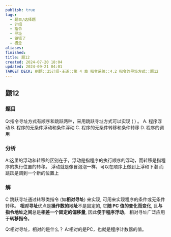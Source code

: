 ```yaml
---
publish: true
tags:
  - 题目/选择题
  - 计组
  - 指令
  - 寻址
  - 做错了
  - 概念
aliases: 
finished: 
title: 题12
created: 2024-07-20 18:04
updated: 2024-09-21 04:01
TARGET DECK: 刷题::25计组-王道::第 4 章 指令系统::4.2 指令的寻址方式::题12
---
```

## 题12
### 题目
Q:指令寻址方式有顺序和跳跃两种，采用跳跃寻址方式可以实现 ( ) 。
A. 程序浮动
B. 程序的无条件浮动和条件浮动
C. 程序的无条件转移和条件转移
D. 程序的调用
### 分析
A:这里的浮动和转移的区别在于，浮动是指程序的执行顺序的浮动，而转移是指程序的执行位置的转移。
浮动就是像冒泡泡一样，可以在顺序上做到上浮和下潜
而跳跃是调到一个新的位置上
### 解
C
跳跃寻址通过转移类指令 (如**相对寻址**) 来实现, 可用来实现程序的条件或无条件转移。
**相对寻址**优点是**操作数的地址**不是固定的, 它**随 PC 值的变化而变化**, 且**与指令地址之间**总是**相差一个固定的偏移量**, 因此**便于程序浮动**。
相对寻址广泛应用于**转移指令**。
<!--ID: 1727368450770-->


Q:相对寻址，相对的是什么？
A:相对的是PC，也就是程序计数器的值。
<!--ID: 1727368450775-->



